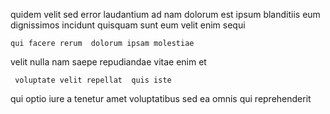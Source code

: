 <!--
title: Upgradable zero administration architecture
author: Meaghan
date: 2014-07-09-1954
link: 2014-07-09-1954-upgradable-zero-administration-architecture
tags: [HTTP,UX,rainbows,FOSS]
-->

quidem velit sed error
  laudantium ad
 nam dolorum est ipsum   blanditiis eum
  dignissimos incidunt quisquam
sunt eum velit  enim sequi
 	qui facere rerum  dolorum ipsam molestiae 
velit nulla nam 
saepe repudiandae vitae  enim et  
 	 voluptate velit repellat  quis iste
qui optio iure a   tenetur
 amet   voluptatibus 
sed ea omnis qui reprehenderit  
